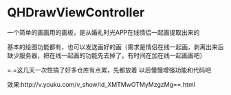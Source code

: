 # QHDrawViewController

<p>一个简单的画画用的画板，是从婚礼时光APP在线情侣一起画提取出来的<p>
基本的绘图功能都有，也可以发送画好的画（需求是情侣在线一起画，剥离出来后缺少服务器，把在线一起画的功能先去掉了。有时间在加在线一起画画吧）<p>
=.=这几天一次性搞了好多仓库有点累，先都放着 以后慢慢增强功能和代码吧<p>
<p>
效果:http://v.youku.com/v_show/id_XMTMwOTMyMzgzMg==.html

